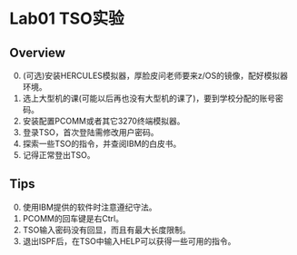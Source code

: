 # Lab01 TSO实验

## Overview

0. (可选)安装HERCULES模拟器，厚脸皮问老师要来z/OS的镜像，配好模拟器环境。
1. 选上大型机的课(可能以后再也没有大型机的课了)，要到学校分配的账号密码。
2. 安装配置PCOMM或者其它3270终端模拟器。
3. 登录TSO，首次登陆需修改用户密码。
4. 探索一些TSO的指令，并查阅IBM的白皮书。
5. 记得正常登出TSO。

## Tips

0. 使用IBM提供的软件时注意遵纪守法。
1. PCOMM的回车键是右Ctrl。
2. TSO输入密码没有回显，而且有最大长度限制。
3. 退出ISPF后，在TSO中输入HELP可以获得一些可用的指令。